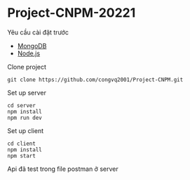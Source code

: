 # Project-CNPM-20221


Yêu cầu cài đặt trước 
* [MongoDB](https://www.mongodb.com/)
* [Node.js](https://nodejs.org/en/)

Clone project 
``` 
git clone https://github.com/congvq2001/Project-CNPM.git
```

Set up server 
``` 
cd server 
npm install
npm run dev
```

Set up client 

```
cd client
npm install
npm start 
```

Api đã test trong file postman ở server

